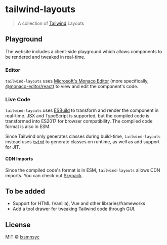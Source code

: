 # tailwind-layouts

> A collection of [Tailwind](https://tailwindcss.com) Layouts

## Playground

The website includes a client-side playground which allows components to be rendered and tweaked in real-time.

### Editor

`tailwind-layouts` uses [Microsoft's Monaco Editor](https://microsoft.github.io/monaco-editor/) (more specifically, [@monaco-editor/react](https://monaco-react.surenatoyan.com/)) to view and edit the component's code.

### Live Code

`tailwind-layouts` uses [ESBuild](https://esbuild.github.io/) to transform and render the component in real-time. JSX and TypeScript is supported, but the compiled code is transformed into ES2017 for browser compatibility. The compiled code format is also in ESM.

Since Tailwind only generates classes during build-time, `tailwind-layouts` instead uses [`twind`](https://twind.dev/) to generate classes on runtime, as well as add support for JIT.

#### CDN Imports

Since the compiled code's format is in ESM, `tailwind-layouts` allows CDN imports. You can check out [Skypack](http://skypack.dev/).

## To be added

- Support for HTML (Vanilla), Vue and other libraries/frameworks
- Add a tool drawer for tweaking Tailwind code through GUI.

## License

MIT © [lxsmnsyc](https://github.com/lxsmnsyc)
